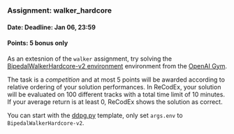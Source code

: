 ### Assignment: walker_hardcore
#### Date: Deadline: Jan 06, 23:59
#### Points: **5** bonus only

As an extesnion of the `walker` assignment, try solving the
[BipedalWalkerHardcore-v2 environment](https://gym.openai.com/envs/BipedalWalkerHardcore-v2)
environment from the [OpenAI Gym](https://gym.openai.com/).

The task is a _competition_ and at most 5 points will be awarded according to
relative ordering of your solution performances. In ReCodEx, your solution
will be evaluated on 100 different tracks with a total time limit of 10 minutes.
If your average return is at least 0, ReCodEx shows the solution as correct.

You can start with the [ddpg.py](https://github.com/ufal/npfl122/tree/master/labs/09/ddpg.py)
template, only set `args.env` to `BipedalWalkerHardcore-v2`.
